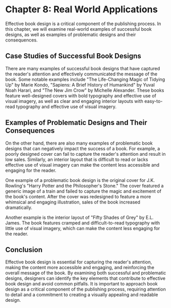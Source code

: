 Chapter 8: Real World Applications
==================================

Effective book design is a critical component of the publishing process. In this chapter, we will examine real-world examples of successful book designs, as well as examples of problematic designs and their consequences.

Case Studies of Successful Book Designs
---------------------------------------

There are many examples of successful book designs that have captured the reader's attention and effectively communicated the message of the book. Some notable examples include "The Life-Changing Magic of Tidying Up" by Marie Kondo, "Sapiens: A Brief History of Humankind" by Yuval Noah Harari, and "The New Jim Crow" by Michelle Alexander. These books feature well-designed covers with bold typography and effective use of visual imagery, as well as clear and engaging interior layouts with easy-to-read typography and effective use of visual imagery.

Examples of Problematic Designs and Their Consequences
------------------------------------------------------

On the other hand, there are also many examples of problematic book designs that can negatively impact the success of a book. For example, a poorly designed cover can fail to capture the reader's attention and result in low sales. Similarly, an interior layout that is difficult to read or lacks effective use of visual imagery can make the content less accessible and engaging for the reader.

One example of a problematic book design is the original cover for J.K. Rowling's "Harry Potter and the Philosopher's Stone." The cover featured a generic image of a train and failed to capture the magic and excitement of the book's content. After the cover was redesigned to feature a more whimsical and engaging illustration, sales of the book increased dramatically.

Another example is the interior layout of "Fifty Shades of Grey" by E.L. James. The book features cramped and difficult-to-read typography with little use of visual imagery, which can make the content less engaging for the reader.

Conclusion
----------

Effective book design is essential for capturing the reader's attention, making the content more accessible and engaging, and reinforcing the overall message of the book. By examining both successful and problematic designs, designers can identify the key elements that contribute to effective book design and avoid common pitfalls. It is important to approach book design as a critical component of the publishing process, requiring attention to detail and a commitment to creating a visually appealing and readable design.
